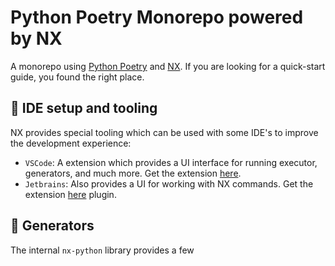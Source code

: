 # Python Poetry Monorepo powered by NX
A monorepo using [Python Poetry](https://python-poetry.org/) and [NX](https://nx.dev/). If you are looking for a quick-start guide, you found the right place.


## 🔧 IDE setup and tooling
NX provides special tooling which can be used with some IDE's to improve the development experience:

- `VSCode`: A extension which provides a UI interface for running executor, generators, and much more. Get the extension [here](https://marketplace.visualstudio.com/items?itemName=nrwl.angular-console).
- `Jetbrains`: Also provides a UI for working with NX commands. Get the extension [here](https://plugins.jetbrains.com/plugin/21060-nx-console) plugin.


## 🚀 Generators
The internal `nx-python` library provides a few

